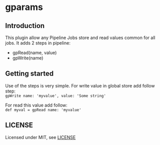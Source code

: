# gparams

## Introduction

This plugin allow any Pipeline Jobs store and read values common for all jobs. It adds 2 steps in pipeline:
- gpRead(name, value)
- gpWrite(name)

## Getting started

Use of the steps is very simple. For write value in global store add follow step:<br>
`gpWrite name: 'myvalue', value: 'Some string'`

For read this value add follow:<br>
`def myval = gpRead name: 'myvalue'`

## LICENSE

Licensed under MIT, see [LICENSE](LICENSE.md)

